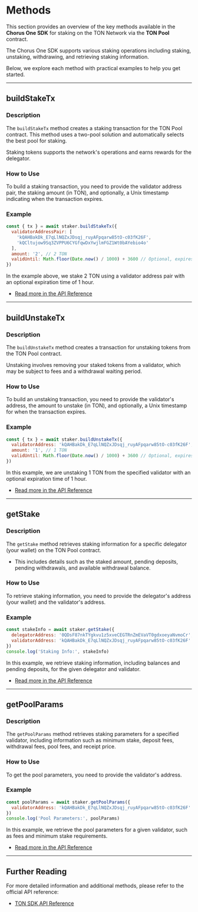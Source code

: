 # Methods

This section provides an overview of the key methods available in the **Chorus One SDK** for staking on the TON Network via the **TON Pool** contract.

The Chorus One SDK supports various staking operations including staking, unstaking, withdrawing, and retrieving staking information.

Below, we explore each method with practical examples to help you get started.

---

## buildStakeTx

### Description

The `buildStakeTx` method creates a staking transaction for the TON Pool contract. This method uses a two-pool solution and automatically selects the best pool for staking.

Staking tokens supports the network's operations and earns rewards for the delegator.

### How to Use

To build a staking transaction, you need to provide the validator address pair, the staking amount (in TON), and optionally, a Unix timestamp indicating when the transaction expires.

### Example

```javascript
const { tx } = await staker.buildStakeTx({
  validatorAddressPair: [
    'kQAHBakDk_E7qLlNQZxJDsqj_ruyAFpqarw85tO-c03fK26F',
    'kQCltujow9Sq3ZVPPU6CYGfqwDxYwjlmFGZ1Wt0bAYebio4o'
  ],
  amount: '2', // 2 TON
  validUntil: Math.floor(Date.now() / 1000) + 3600 // Optional, expires in 1 hour
})
```

In the example above, we stake 2 TON using a validator address pair with an optional expiration time of 1 hour.

- [Read more in the API Reference](../../../docs/classes/ton_src.TonPoolStaker.md#buildstaketx)

---

## buildUnstakeTx

### Description

The `buildUnstakeTx` method creates a transaction for unstaking tokens from the TON Pool contract.

Unstaking involves removing your staked tokens from a validator, which may be subject to fees and a withdrawal waiting period.

### How to Use

To build an unstaking transaction, you need to provide the validator's address, the amount to unstake (in TON), and optionally, a Unix timestamp for when the transaction expires.

### Example

```javascript
const { tx } = await staker.buildUnstakeTx({
  validatorAddress: 'kQAHBakDk_E7qLlNQZxJDsqj_ruyAFpqarw85tO-c03fK26F',
  amount: '1', // 1 TON
  validUntil: Math.floor(Date.now() / 1000) + 3600 // Optional, expires in 1 hour
})
```

In this example, we are unstaking 1 TON from the specified validator with an optional expiration time of 1 hour.

- [Read more in the API Reference](../../../docs/classes/ton_src.TonPoolStaker.md#buildunstaketx)

---

## getStake

### Description

The `getStake` method retrieves staking information for a specific delegator (your wallet) on the TON Pool contract.

- This includes details such as the staked amount, pending deposits, pending withdrawals, and available withdrawal balance.

### How to Use

To retrieve staking information, you need to provide the delegator's address (your wallet) and the validator's address.

### Example

```javascript
const stakeInfo = await staker.getStake({
  delegatorAddress: '0QDsF87nkTYgkvu1z5xveCEGTRnZmEVaVT0gdxoeyaNvmoCr',
  validatorAddress: 'kQAHBakDk_E7qLlNQZxJDsqj_ruyAFpqarw85tO-c03fK26F'
})
console.log('Staking Info:', stakeInfo)
```

In this example, we retrieve staking information, including balances and pending deposits, for the given delegator and validator.

- [Read more in the API Reference](../../../docs/classes/ton_src.TonPoolStaker.md#getstake)

---

## getPoolParams

### Description

The `getPoolParams` method retrieves staking parameters for a specified validator, including information such as minimum stake, deposit fees, withdrawal fees, pool fees, and receipt price.

### How to Use

To get the pool parameters, you need to provide the validator's address.

### Example

```javascript
const poolParams = await staker.getPoolParams({
  validatorAddress: 'kQAHBakDk_E7qLlNQZxJDsqj_ruyAFpqarw85tO-c03fK26F'
})
console.log('Pool Parameters:', poolParams)
```

In this example, we retrieve the pool parameters for a given validator, such as fees and minimum stake requirements.

- [Read more in the API Reference](../../../docs/classes/ton_src.TonPoolStaker.md#getpoolparams)

---

## Further Reading

For more detailed information and additional methods, please refer to the official API reference:

- [TON SDK API Reference](../../../docs/classes/ton_src.TonPoolStaker.md)